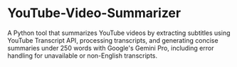 # YouTube-Video-Summarizer
A Python tool that summarizes YouTube videos by extracting subtitles using YouTube Transcript API, processing transcripts, and generating concise summaries under 250 words with Google's Gemini Pro, including error handling for unavailable or non-English transcripts.
